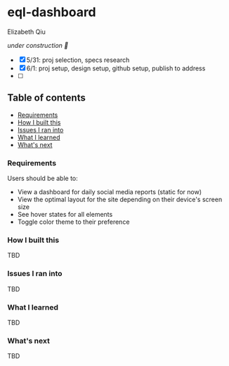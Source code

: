 # eql-dashboard

Elizabeth Qiu

_under construction :construction:_

- [x] 5/31: proj selection, specs research
- [x] 6/1: proj setup, design setup, github setup, publish to address
- [ ] 
 
## Table of contents
- [Requirements](#requirements)
- [How I built this](#how-i-built-this)
- [Issues I ran into](#issues-i-ran-into)
- [What I learned](#what-i-learned)
- [What's next](#whats-next)

### Requirements

Users should be able to:

- View a dashboard for daily social media reports (static for now)
- View the optimal layout for the site depending on their device's screen size
- See hover states for all elements
- Toggle color theme to their preference

### How I built this

TBD

### Issues I ran into

TBD

### What I learned

TBD

### What's next

TBD
